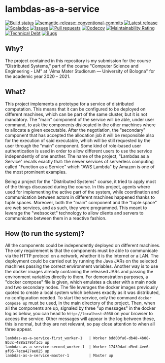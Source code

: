 # lambdas-as-a-service

[![Build status](https://github.com/cake-lier/lambdas-as-a-service/actions/workflows/release.yml/badge.svg)](https://github.com/cake-lier/lambdas-as-a-service/actions/workflows/release.yml)
[![semantic-release: conventional-commits](https://img.shields.io/badge/semantic--release-conventional_commits-e10098?logo=semantic-release)](https://github.com/semantic-release/semantic-release)
[![Latest release](https://img.shields.io/github/v/release/cake-lier/lambdas-as-a-service)](https://github.com/cake-lier/lambdas-as-a-service/releases/latest/)
[![Scaladoc](https://img.shields.io/github/v/release/cake-lier/lambdas-as-a-service?label=scaladoc)](https://cake-lier.github.io/lambdas-as-a-service/io/github/cakelier)
[![Issues](https://img.shields.io/github/issues/cake-lier/lambdas-as-a-service)](https://github.com/cake-lier/lambdas-as-a-service/issues)
[![Pull requests](https://img.shields.io/github/issues-pr/cake-lier/lambdas-as-a-service)](https://github.com/cake-lier/lambdas-as-a-service/pulls)
[![Codecov](https://codecov.io/gh/cake-lier/lambdas-as-a-service/branch/main/graph/badge.svg?token=UX36N6CU78)](https://codecov.io/gh/cake-lier/lambdas-as-a-service)
[![Maintainability Rating](https://sonarcloud.io/api/project_badges/measure?project=cake-lier_lambdas-as-a-service&metric=sqale_rating)](https://sonarcloud.io/summary/new_code?id=cake-lier_lambdas-as-a-service)
[![Technical Debt](https://sonarcloud.io/api/project_badges/measure?project=cake-lier_lambdas-as-a-service&metric=sqale_index)](https://sonarcloud.io/summary/new_code?id=cake-lier_lambdas-as-a-service)
[![Bugs](https://sonarcloud.io/api/project_badges/measure?project=cake-lier_lambdas-as-a-service&metric=bugs)](https://sonarcloud.io/summary/new_code?id=cake-lier_lambdas-as-a-service)

## Why?

The project contained in this repository is my submission for the course "Distributed Systems,"
part of the course "Computer Science and Engineering - LM"
at "Alma Mater Studiorum — University of Bologna" for the academic year 2020 – 2021.

## What?

This project implements a prototype for a service of distributed computation.
This means that it can be configured to be deployed on different machines,
which can be part of the same cluster, but it is not mandatory.
The "main" component of the service will be able, under user command,
to ask the components dislocated in the other machines where to allocate a given executable.
After the negotiation, the "secondary"
component that has accepted the allocation job it will be responsible also for the execution of said executable,
which will be still requested by the user through the "main" component.
Some kind of role-based user authentication is used
in order to allow different users to use the service independently of one another.
The name of the project, "Lambdas as a Service" recalls exactly that:
the newer services of serverless computing called "Function as a Service"
which "AWS Lambda" by Amazon is one of the most prominent examples.

Being a project for the "Distributed Systems" course, it tried to apply most of the things discussed during the course.
In this project, agents where used for implementing the active part of the system,
while coordination and communication between actors in different machines happened thanks to tuple spaces.
Moreover, both the "main" component and the "tuple space" are web services, and as such, they were programmed.
This meant to leverage the "websocket"
technology to allow clients and servers to communicate between them in a reactive fashion.

## How (to run the system)?

All the components could be independently deployed on different machines.
The only requirement is that the components must be able to communicate via the HTTP protocol on a network,
whether it is the Internet or a LAN.
The deployment could be carried out
by running the Java JARs on the selected machines passing the correct environment variables.
Another way is
to use the docker images already containing the released JARs and passing the environment variables directly to them.
For demonstration purposes, a "docker compose" file is given,
which emulates a cluster with a main node and two secondary nodes.
The file leverages the docker images
previously quoted to create a local system which behaves exactly as it was distributed,
no configuration needed.
To start the service, only the command ```docker compose up``` must be used, in the main directory of the project.
Then, when all the components are up, signaled by three "up messages" in the docker log as below,
you can head to ```http://localhost:8080``` on your browser to access the service.
Other messages will appear in the log between these, this is normal,
but they are not relevant, so pay close attention to when all three appear.

```
lambdas-as-a-service-first_worker-1   | Worker bdd00fa6-db48-4b08-8b3c-488a1795f1c5 up
lambdas-as-a-service-second_worker-1  | Worker 17439dad-d9ed-4ee6-af05-7eca427ae025 up
lambdas-as-a-service-master-1         | Master up
```